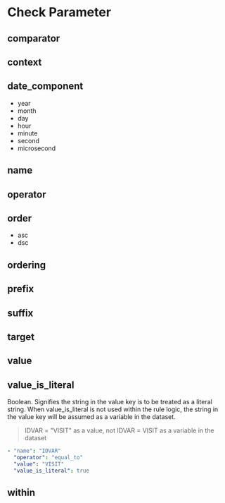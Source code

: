 # Check Parameter

## comparator

## context

## date_component

- year
- month
- day
- hour
- minute
- second
- microsecond

## name

## operator

## order

- asc
- dsc

## ordering

## prefix

## suffix

## target

## value

## value_is_literal

Boolean. Signifies the string in the value key is to be treated as a literal string. When value_is_literal is not used within the rule logic, the string in the value key will be assumed as a variable in the dataset.

> IDVAR = "VISIT" as a value, not IDVAR = VISIT as a variable in the dataset

```yaml
- "name": "IDVAR"
  "operator": "equal_to"
  "value": "VISIT"
  "value_is_literal": true
```

## within
